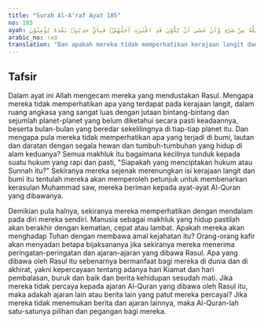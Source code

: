 ```yaml
---
title: "Surah Al-A'raf Ayat 185"
no: 185
ayah: اَوَلَمْ يَنْظُرُوْا فِيْ مَلَكُوْتِ السَّمٰوٰتِ وَالْاَرْضِ وَمَا خَلَقَ اللّٰهُ مِنْ شَيْءٍ وَّاَنْ عَسٰٓى اَنْ يَّكُوْنَ قَدِ اقْتَرَبَ اَجَلُهُمْۖ فَبِاَيِّ حَدِيْثٍۢ بَعْدَهٗ يُؤْمِنُوْنَ
arabic_no: ١٨٥
translation: "Dan apakah mereka tidak memperhatikan kerajaan langit dan bumi dan segala apa yang diciptakan Allah, dan kemungkinan telah dekatnya waktu (kebinasaan) mereka? Lalu berita mana lagi setelah ini yang akan mereka percayai?"
---
```


## Tafsir

Dalam ayat ini Allah mengecam mereka yang mendustakan Rasul. Mengapa mereka tidak memperhatikan apa yang terdapat pada kerajaan langit, dalam ruang angkasa yang sangat luas dengan jutaan bintang-bintang dan sejumlah planet-planet yang belum diketahui secara pasti keadaannya, beserta bulan-bulan yang beredar sekelilingnya di tiap-tiap planet itu. Dan mengapa pula mereka tidak memperhatikan apa yang terjadi di bumi, lautan dan daratan dengan segala hewan dan tumbuh-tumbuhan yang hidup di alam keduanya? Semua makhluk itu bagaimana kecilnya tunduk kepada suatu hukum yang rapi dan pasti, "Siapakah yang menciptakan hukum atau Sunnah itu?" Sekiranya mereka sejenak merenungkan isi kerajaan langit dan bumi itu tentulah mereka akan memperoleh petunjuk untuk membenarkan kerasulan Muhammad saw, mereka beriman kepada ayat-ayat Al-Quran yang dibawanya. 

Demikian pula halnya, sekiranya mereka memperhatikan dengan mendalam pada diri mereka sendiri. Manusia sebagai makhluk yang hidup pastilah akan berakhir dengan kematian, cepat atau lambat. Apakah mereka akan menghadap Tuhan dengan membawa amal kejahatan itu? Orang-orang kafir akan menyadari betapa bijaksananya jika sekiranya mereka menerima peringatan-peringatan dan ajaran-ajaran yang dibawa Rasul. Apa yang dibawa oleh Rasul itu sebenarnya bermanfaat bagi mereka di dunia dan di akhirat, yakni kepercayaan tentang adanya hari Kiamat dan hari pembalasan, buruk dan baik dan berita kehidupan sesudah mati. Jika mereka tidak percaya kepada ajaran Al-Quran yang dibawa oleh Rasul itu, maka adakah ajaran lain atau berita lain yang patut mereka percayai? Jika mereka tidak menemukan berita dan ajaran lainnya, maka Al-Quran-lah satu-satunya pilihan dan pegangan bagi mereka.